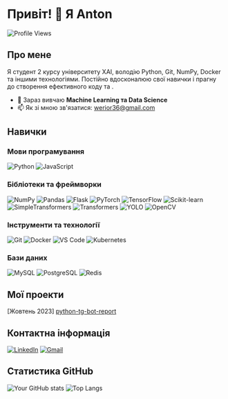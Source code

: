 # Привіт! 👋 Я Anton

![Profile Views](https://komarev.com/ghpvc/?username=Anton293&color=blueviolet)   <!-- Прикольна штука, шкода що фігня:) -->

## Про мене

Я студент 2 курсу університету ХАІ, володію Python, Git, NumPy, Docker та іншими технологіями. Постійно вдосконалюю свої навички і прагну до створення ефективного коду та .

- 🌱 Зараз вивчаю **Machine Learning та Data Science**
- 📫 Як зі мною зв'язатися: [werior36@gmail.com](mailto:werior36@gmail.com)

## Навички

### Мови програмування
![Python](https://img.shields.io/badge/-Python-3776AB?style=flat-square&logo=python&logoColor=white)
![JavaScript](https://img.shields.io/badge/-JavaScript-F7DF1E?style=flat-square&logo=javascript&logoColor=black)
<!--
![Java](https://img.shields.io/badge/-Java-007396?style=flat-square&logo=java&logoColor=white)
![Go](https://img.shields.io/badge/-Go-00ADD8?style=flat-square&logo=go&logoColor=white)
-->

### Бібліотеки та фреймворки
![NumPy](https://img.shields.io/badge/-NumPy-013243?style=flat-square&logo=numpy&logoColor=white)
![Pandas](https://img.shields.io/badge/-Pandas-150458?style=flat-square&logo=pandas&logoColor=white)
![Flask](https://img.shields.io/badge/-Flask-000000?style=flat-square&logo=flask&logoColor=white)
![PyTorch](https://img.shields.io/badge/-PyTorch-EE4C2C?style=flat-square&logo=pytorch&logoColor=white)
![TensorFlow](https://img.shields.io/badge/-TensorFlow-FF6F00?style=flat-square&logo=tensorflow&logoColor=white)
![Scikit-learn](https://img.shields.io/badge/-Scikit--learn-F7931E?style=flat-square&logo=scikit-learn&logoColor=white)
![SimpleTransformers](https://img.shields.io/badge/-SimpleTransformers-000000?style=flat-square)
![Transformers](https://img.shields.io/badge/-Transformers-3178C6?style=flat-square)
![YOLO](https://img.shields.io/badge/-YOLO-FFA500?style=flat-square)
![OpenCV](https://img.shields.io/badge/-OpenCV-5C3EE8?style=flat-square&logo=opencv&logoColor=white)
<!--![React.js](https://img.shields.io/badge/-React.js-61DAFB?style=flat-square&logo=react&logoColor=white)-->

### Інструменти та технології
![Git](https://img.shields.io/badge/-Git-F05032?style=flat-square&logo=git&logoColor=white)
![Docker](https://img.shields.io/badge/-Docker-2496ED?style=flat-square&logo=docker&logoColor=white)
![VS Code](https://img.shields.io/badge/-VS%20Code-007ACC?style=flat-square&logo=visual-studio-code&logoColor=white)
![Kubernetes](https://img.shields.io/badge/-Kubernetes-326CE5?style=flat-square&logo=kubernetes&logoColor=white)

<!--
### DevOps
![GitHub Actions](https://img.shields.io/badge/-GitHub%20Actions-2088FF?style=flat-square&logo=github-actions&logoColor=white)
![Travis CI](https://img.shields.io/badge/-Travis%20CI-3EAAAF?style=flat-square&logo=travis-ci&logoColor=white)
-->

### Бази даних
![MySQL](https://img.shields.io/badge/-MySQL-4479A1?style=flat-square&logo=mysql&logoColor=white)
![PostgreSQL](https://img.shields.io/badge/-PostgreSQL-336791?style=flat-square&logo=postgresql&logoColor=white)
![Redis](https://img.shields.io/badge/-Redis-DC382D?style=flat-square&logo=redis&logoColor=white)


## Мої проекти

[Жовтень 2023] [python-tg-bot-report](https://github.com/Anton293/python-tg-bot-report)

## Контактна інформація

[![LinkedIn](https://img.shields.io/badge/-LinkedIn-0077B5?style=flat-square&logo=linkedin&logoColor=white)](https://www.linkedin.com/in/anton-harkushyn-124bba310/)
[![Gmail](https://img.shields.io/badge/-Gmail-D14836?style=flat-square&logo=gmail&logoColor=white)](mailto:werior36@gmail.com)

## Статистика GitHub <!-- Ще одна єрунда, але виглядає прикольно :) -->

![Your GitHub stats](https://github-readme-stats.vercel.app/api?username=Anton293&show_icons=true&theme=radical)
![Top Langs](https://github-readme-stats.vercel.app/api/top-langs/?username=Anton293&layout=compact&theme=radical)


